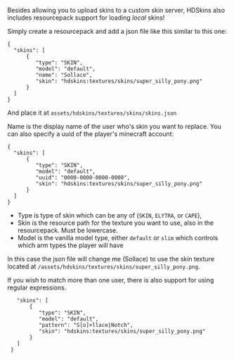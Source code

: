 Besides allowing you to upload skins to a custom skin server, HDSkins also includes resourcepack support for loading _local_ skins!

Simply create a resourcepack and add a json file like this similar to this one:

```
{
  "skins": [
      {
         "type": "SKIN",
         "model": "default",
         "name": "Sollace",
         "skin": "hdskins:textures/skins/super_silly_pony.png"
      }
  ]
}
```
And place it at `assets/hdskins/textures/skins/skins.json`

Name is the display name of the user who's skin you want to replace. You can also specify a uuid of the player's minecraft account:

```
{
  "skins": [
      {
         "type": "SKIN",
         "model": "default",
         "uuid": "0000-0000-0000-0000",
         "skin": "hdskins:textures/skins/super_silly_pony.png"
      }
  ]
}
```

- Type is type of skin which can be any of (`SKIN`, `ELYTRA`, or `CAPE`), 
- Skin is the resource path for the texture you want to use, also in the resourcepack. Must be lowercase.
- Model is the vanilla model type, either `default` or `slim` which controls which arm types the player will have

In this case the json file will change me (Sollace) to use the skin texture located at `/assets/hdskins/textures/skins/super_silly_pony.png`.


If you wish to match more than one user, there is also support for using regular expressions.

```{
   "skins": [
       {
          "type": "SKIN",
          "model": "default",
          "pattern": "S[o]+llace|Notch",
          "skin": "hdskins:textures/skins/super_silly_pony.png"
       }
   ]
 }
```